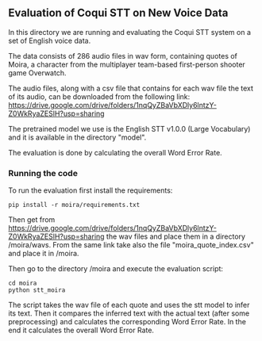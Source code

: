 ## Evaluation of Coqui STT on New Voice Data

In this directory we are running and evaluating the Coqui STT system on a set of English voice data. 

The data consists of 286 audio files in wav form, containing quotes of Moira, a character from the multiplayer team-based first-person shooter game Overwatch. 

The audio files, along with a csv file that contains for each wav file the text of its audio, can be downloaded from the following link: https://drive.google.com/drive/folders/1nqQyZBaVbXDly6lntzY-Z0WkRyaZESlH?usp=sharing 

The pretrained model we use is the English STT v1.0.0 (Large Vocabulary) and it is available in the directory "model".

The evaluation is done by calculating the overall Word Error Rate.

### Running the code

To run the evaluation first install the requirements:

```shell
pip install -r moira/requirements.txt
```
Then get from https://drive.google.com/drive/folders/1nqQyZBaVbXDly6lntzY-Z0WkRyaZESlH?usp=sharing 
the wav files and place them in a directory /moira/wavs. From the same link take also the file "moira_quote_index.csv" and place it in /moira.

Then go to the directory /moira and execute the evaluation script:

```shell
cd moira
python stt_moira
```
The script takes the wav file of each quote and uses the stt model to infer its text. Then it compares the inferred text with the actual text (after some preprocessing) and calculates the corresponding Word  Error Rate. In the end it calculates the overall Word Error Rate.